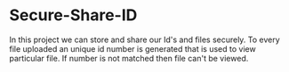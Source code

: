 # Secure-Share-ID
In this project we can store and share our Id's and files securely. To every file uploaded an unique id number is generated that is used to view particular file. If number is not matched then file can't be viewed.
